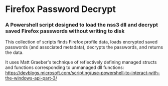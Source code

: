 # Firefox Password Decrypt
### A Powershell script designed to load the nss3 dll and decrypt saved Firefox passwords without writing to disk

This collection of scripts finds Firefox profile data, loads encrypted saved passwords (and associated metadata), decrypts the passwords, and returns the data.

It uses Matt Graeber's technique of reflectively defining managed structs and functions corresponding to unmanaged dll functions: https://devblogs.microsoft.com/scripting/use-powershell-to-interact-with-the-windows-api-part-3/